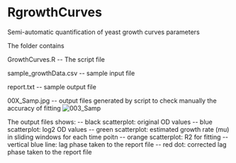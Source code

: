 # RgrowthCurves
Semi-automatic quantification of yeast growth curves parameters

The folder contains

GrowthCurves.R -- The script file

sample_growthData.csv -- sample input file

report.txt -- sample output file

00X_Samp.jpg -- output files generated by script to check manually the accuracy of fitting
![003_Samp](https://github.com/user-attachments/assets/75178091-3796-40d4-a30f-049bd789cc49)

The output files shows: 
-- black scatterplot: original OD values
-- blue scatterplot: log2 OD values
-- green scatterplot: estimated growth rate (mu) in sliding windows for each time poitn
-- orange scatterplot: R2 for fitting
-- vertical blue line: lag phase taken to the report file
-- red dot: corrected lag phase taken to the report file
